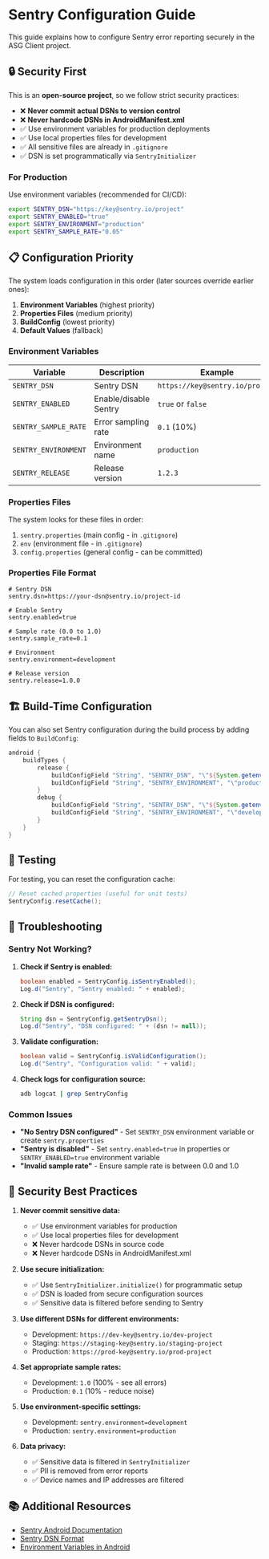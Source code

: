# Sentry Configuration Guide

This guide explains how to configure Sentry error reporting securely in the ASG Client project.

## 🔒 Security First

This is an **open-source project**, so we follow strict security practices:

- ❌ **Never commit actual DSNs to version control**
- ❌ **Never hardcode DSNs in AndroidManifest.xml**
- ✅ Use environment variables for production deployments
- ✅ Use local properties files for development
- ✅ All sensitive files are already in `.gitignore`
- ✅ DSN is set programmatically via `SentryInitializer`


### For Production

Use environment variables (recommended for CI/CD):

```bash
export SENTRY_DSN="https://key@sentry.io/project" 
export SENTRY_ENABLED="true"
export SENTRY_ENVIRONMENT="production"
export SENTRY_SAMPLE_RATE="0.05"
```

## 📋 Configuration Priority

The system loads configuration in this order (later sources override earlier ones):

1. **Environment Variables** (highest priority)
2. **Properties Files** (medium priority)
3. **BuildConfig** (lowest priority)
4. **Default Values** (fallback)

### Environment Variables

| Variable | Description | Example |
|----------|-------------|---------|
| `SENTRY_DSN` | Sentry DSN | `https://key@sentry.io/project` |
| `SENTRY_ENABLED` | Enable/disable Sentry | `true` or `false` |
| `SENTRY_SAMPLE_RATE` | Error sampling rate | `0.1` (10%) |
| `SENTRY_ENVIRONMENT` | Environment name | `production` |
| `SENTRY_RELEASE` | Release version | `1.2.3` |

### Properties Files

The system looks for these files in order:

1. `sentry.properties` (main config - in `.gitignore`)
2. `env` (environment file - in `.gitignore`)
3. `config.properties` (general config - can be committed)

### Properties File Format

```properties
# Sentry DSN
sentry.dsn=https://your-dsn@sentry.io/project-id

# Enable Sentry
sentry.enabled=true

# Sample rate (0.0 to 1.0)
sentry.sample_rate=0.1

# Environment
sentry.environment=development

# Release version
sentry.release=1.0.0
```

## 🏗️ Build-Time Configuration

You can also set Sentry configuration during the build process by adding fields to `BuildConfig`:

```gradle
android {
    buildTypes {
        release {
            buildConfigField "String", "SENTRY_DSN", "\"${System.getenv('SENTRY_DSN')}\""
            buildConfigField "String", "SENTRY_ENVIRONMENT", "\"production\""
        }
        debug {
            buildConfigField "String", "SENTRY_DSN", "\"${System.getenv('SENTRY_DSN')}\""
            buildConfigField "String", "SENTRY_ENVIRONMENT", "\"development\""
        }
    }
}
```


## 🧪 Testing

For testing, you can reset the configuration cache:

```java
// Reset cached properties (useful for unit tests)
SentryConfig.resetCache();
```

## 🚨 Troubleshooting

### Sentry Not Working?

1. **Check if Sentry is enabled:**
   ```java
   boolean enabled = SentryConfig.isSentryEnabled();
   Log.d("Sentry", "Sentry enabled: " + enabled);
   ```

2. **Check if DSN is configured:**
   ```java
   String dsn = SentryConfig.getSentryDsn();
   Log.d("Sentry", "DSN configured: " + (dsn != null));
   ```

3. **Validate configuration:**
   ```java
   boolean valid = SentryConfig.isValidConfiguration();
   Log.d("Sentry", "Configuration valid: " + valid);
   ```

4. **Check logs for configuration source:**
   ```bash
   adb logcat | grep SentryConfig
   ```

### Common Issues

- **"No Sentry DSN configured"** - Set `SENTRY_DSN` environment variable or create `sentry.properties`
- **"Sentry is disabled"** - Set `sentry.enabled=true` in properties or `SENTRY_ENABLED=true` environment variable
- **"Invalid sample rate"** - Ensure sample rate is between 0.0 and 1.0

## 🔐 Security Best Practices

1. **Never commit sensitive data:**
   - ✅ Use environment variables for production
   - ✅ Use local properties files for development
   - ❌ Never hardcode DSNs in source code
   - ❌ Never hardcode DSNs in AndroidManifest.xml

2. **Use secure initialization:**
   - ✅ Use `SentryInitializer.initialize()` for programmatic setup
   - ✅ DSN is loaded from secure configuration sources
   - ✅ Sensitive data is filtered before sending to Sentry

3. **Use different DSNs for different environments:**
   - Development: `https://dev-key@sentry.io/dev-project`
   - Staging: `https://staging-key@sentry.io/staging-project`
   - Production: `https://prod-key@sentry.io/prod-project`

4. **Set appropriate sample rates:**
   - Development: `1.0` (100% - see all errors)
   - Production: `0.1` (10% - reduce noise)

5. **Use environment-specific settings:**
   - Development: `sentry.environment=development`
   - Production: `sentry.environment=production`

6. **Data privacy:**
   - ✅ Sensitive data is filtered in `SentryInitializer`
   - ✅ PII is removed from error reports
   - ✅ Device names and IP addresses are filtered

## 📚 Additional Resources

- [Sentry Android Documentation](https://docs.sentry.io/platforms/android/)
- [Sentry DSN Format](https://docs.sentry.io/product/sentry-basics/dsn-explainer/)
- [Environment Variables in Android](https://developer.android.com/studio/build/environment-variables) 